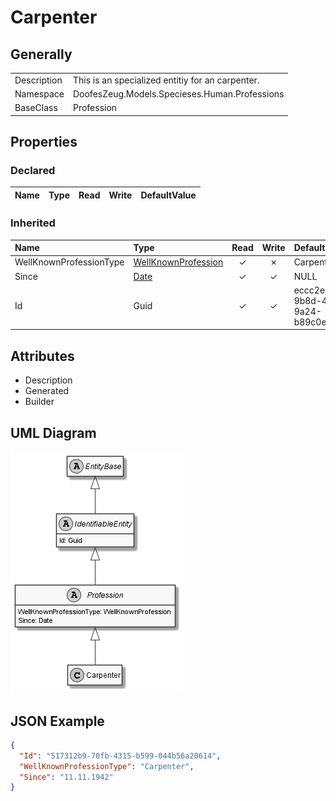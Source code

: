 ﻿# Carpenter

## Generally

|||
|:-|:-|
|Description|This is an specialized entitiy for an carpenter.|
|Namespace|DoofesZeug.Models.Specieses.Human.Professions|
|BaseClass|Profession|

## Properties

### Declared

|Name|Type|Read|Write|DefaultValue|
|:---|:---|:--:|:---:|:-----------|

### Inherited

|Name|Type|Read|Write|DefaultValue|
|:---|:---|:--:|:---:|:-----------|
|WellKnownProfessionType|[WellKnownProfession](../../Enumerations/DoofesZeug.Models.Specieses.Human.Professions/WellKnownProfession.md)|&#x2713;|&#x2717;|Carpenter|
|Since|[Date](../../Models/DoofesZeug.Models.DateAndTime/Date.md)|&#x2713;|&#x2713;|NULL|
|Id|Guid|&#x2713;|&#x2713;|eccc2e6d-9b8d-41a4-9a24-b89c0edea468|

## Attributes

- Description
- Generated
- Builder

## UML Diagram

![Carpenter.png](./Carpenter.png "Carpenter")

## JSON Example

```json
{
  "Id": "517312b9-70fb-4315-b599-044b56a20614",
  "WellKnownProfessionType": "Carpenter",
  "Since": "11.11.1942"
}
```

